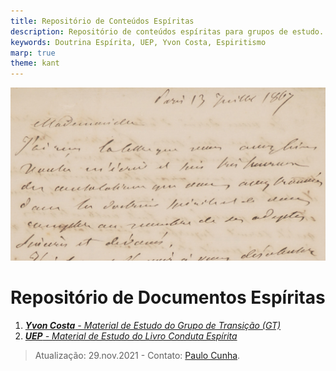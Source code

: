 ```yaml
---
title: Repositório de Conteúdos Espíritas
description: Repositório de conteúdos espíritas para grupos de estudo.
keywords: Doutrina Espírita, UEP, Yvon Costa, Espiritismo
marp: true
theme: kant
---
```


<!-- class: lead -->

![bg right:30% opacity:80%](https://github.com/elymatos/kardec-theme/blob/master/images/banner.jpg?raw=true)

# Repositório de Documentos Espíritas


<!-- _class: cool-list -->

1. *[**Yvon Costa** - Material de Estudo do Grupo de Transição (GT)](gt/index.html)*
1. *[**UEP** - Material de Estudo do Livro Conduta Espírita](condutaespirita/index.html)*

> Atualização: 29.nov.2021 - Contato: [Paulo Cunha](https://github.com/cunhapaulo).
